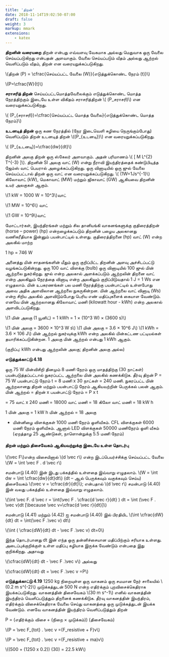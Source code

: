```yaml
---
title: 'திறன்'
date: 2018-11-14T19:02:50-07:00
draft: false
weight: 3
markup: mmark
extensions:
    - katex
---
```


**திறனின் வரையறை**
திறன் என்பது எவ்வளவு வேகமாக அல்லது
மெதுவாக ஒரு வேலை செய்யப்படுகிறது
என்பதன் அளவாகும். வேலை செய்யப்படும் வீதம்
அல்லது ஆற்றல் வெளிப்படும் வீதம், திறன் என
வரையறுக்கப்படுகிறது.

\\(திறன் (P) = \cfrac{செய்யப்பட்ட வேலை (W)}{எடுத்துக்கொண்ட நேரம் (t)}\\)

\\(P=\cfrac{W}{t}\\)

**சராசரித் திறன்**
செய்யப்பட்டமொத்தவேலைக்கும் எடுத்துக்கொண்ட
மொத்த நேரத்திற்கும் இடையே உள்ள விகிதம்
சராசரித்திறன் \\( (P_சராசரி)\\) என வரையறுக்கப்படுகிறது.

\\( (P_{சராசரி})=\cfrac{செய்யப்பட்ட மொத்த வேலை}{எடுத்துக்கொண்ட மொத்த நேரம்}\\)

**உடனடித் திறன்**
ஒரு கண நேரத்தில் (நேர இடைவெளி சுழியை
நெருங்கும்போது) வெளிப்படும் திறன் உடனடித்
திறன் \\((P_{உடனடி})\\) என வரையறுக்கப்படுகிறது.

\\( (P_{உடனடி})=\cfrac{dw}{dt}\\)

திறனின் அலகு
திறன் ஒரு ஸ்கேலர் அளவாகும். அதன் பரிமாணம்
\\( [ M L^{2} T^{-3} ]\\). திறனின் SI அலகு வாட் (W) என்று
நீராவி இயந்திரத்தைக் கண்டுபிடித்த ஜேம்ஸ் வாட்
பெயரால் அழைக்கப்படுகிறது.
ஒரு வினாடியில் ஒரு ஜுல் வேலை செய்யப்பட்டால்
திறன் ஒரு வாட் என வரையறுக்கப்படுகிறது.
\\( (1W=1Js^{-1}\\) கிலோவாட் (kW), மெகாவாட் (MW)
மற்றும் ஜிகாவாட் (GW) ஆகியவை திறனின் உயர்
அலகுகள் ஆகும்.

\\(1 kW = 1000 W = 10^3\\)வாட்


\\(1 MW = 10^6\\) வாட்


\\(1 GW = 10^9\\)வாட்

மோட்டார்கள், இயந்திரங்கள் மற்றும் சில
தானியங்கி வாகனங்களுக்கு குதிரைத்திறன்
(horse – power) (hp) என்றழைக்கப்படும் திறனின்
பழைய அலகானது வணிகரீதியாக இன்னும்
பயன்பாட்டில் உள்ளது. குதிரைத்திறனை (hp) வாட்
(W) என்ற அலகில் மாற்ற

1 hp = 746 W

அனைத்து மின் சாதனங்களின் மீதும் ஒரு குறிப்பிட்ட
திறனின் அளவு அச்சிடப்பட்டு வழங்கப்படுகின்றது.
ஒரு 100 வாட் விளக்கு (bulb) ஒரு வினாடியில்
100 ஜுல் மின் ஆற்றலை நுகர்கிறது. ஜுல் என்ற
அலகால் அளக்கப்படும் ஆற்றலின் திறனை வாட்
என்ற அலகிலும் நேரத்தை வினாடி என்ற அலகிலும்
குறிப்பிடுவதால் 1 J = 1 Ws என எழுதலாம். மின்
உபகரணங்கள் பல மணி நேரத்திற்கு பயன்பாட்டில்
உள்ளபோது அவை அதிக அளவிலான ஆற்றலை
நுகருகின்றன. மின் ஆற்றலை வாட் வினாடி (Ws)
என்ற சிறிய அலகில் அளவிடும்போது பெரிய எண்
மதிப்புகளைக் கையாள வேண்டும். எனவே மின்
ஆற்றலானது கிலோவாட் மணி (kilowatt hour -
kWh) என்ற அலகால் அளவிடப்படுகிறது.

\\(1 மின் அலகு (1 யூனிட்) = 1 kWh = 1 × (10^3 W)
× (3600 s)\\)

\\(1 மின் அலகு = 3600 × 10^3 W s\\)
\\(1 மின் அலகு = 3.6 × 10^6 J\\)
\\(1 kWh = 3.6 × 106 J\\)
மின் ஆற்றல் நுகர்வுக்கு kWh என்ற அலகில்
மின்கட்டண பட்டியல்கள் தயாரிக்கப்படுகின்றன.
1 அலகு மின் ஆற்றல் என்பது 1 kWh ஆகும்.

(குறிப்பு: kWh என்பது ஆற்றலின் அலகு; திறனின்
அலகு அல்ல)

**எடுத்துக்காட்டு 4.18**

ஒரு 75 W மின்விசிறி தினமும் 8 மணி நேரம் ஒரு
மாதத்திற்கு (30 நாட்கள்) பயன்படுத்தப்பட்டால்
நுகரப்பட்ட ஆற்றலை மின் அலகில் கணக்கிடுக.
தீர்வு
திறன் P = 75 W
பயன்பாட்டு நேரம் t = 8 மணி x 30 நாட்கள் = 240
மணி. நுகரப்பட்ட மின் ஆற்றலானது திறன் மற்றும்
பயன்பாட்டு நேரம் ஆகியவற்றின் பெருக்கல் பலன்
ஆகும்.
மின் ஆற்றல் = திறன் x பயன்பாட்டு நேரம் = P x t

= 75 வாட் x 240 மணி
= 18000 வாட் மணி
= 18 கிலோ வாட் மணி = 18 kW h

1 மின் அலகு = 1 kW h
மின் ஆற்றல் = 18 அலகு

* மின்னிழை விளக்குகள் 1000
மணி நேரம் ஒளிவீசும். CFL
விளக்குகள் 6000 மணி நேரம்
ஒளிவீசும். ஆனால் LED விளக்குகள் 50000
மணிநேரம் ஒளி வீசும் (ஏறத்தாழ 25
ஆண்டுகள், நாளொன்றுக்கு 5.5 மணி நேரம்)

#### திறன் மற்றும் திசைவேகம் ஆகியவற்றுக்கு இடையே உள்ள தொடர்பு

\\(\vec F\\)என்ற விசையினால் \\(d \vec r\\)
என்ற இடப்பெயர்ச்சிக்கு 
செய்யப்பட்ட வேலை
\\(W = \int \vec F . d \vec r\\)

சமன்பாடு (4.40) இன் இடது பக்கத்தில் உள்ளதை
இவ்வாறு எழுதலாம்.
\\(W = \int dw = \int \cfrac{dw}{dt}dt\\)
(dt – ஆல் பெருக்கவும் வகுக்கவும் செய்ய)
திசைவேகம் \\(\vec v = \cfrac{dr}{dt}\\); என்பதால் \\(d \vec r\\)
சமன்பாடு (4.40) இன் வலது பக்கத்தில் உள்ளதை
இவ்வாறு எழுதலாம்.

\\(\int \vec F. d \vec r = \int(\vec F . \cfrac{d \vec r}{dt} ) dt = \int (\vec F . \vec v)dt [\because \vec v=\cfrac{d \vec r}{dt}]\\)

சமன்பாடு (4.41) மற்றும் (4.42) ஐ சமன்பாடு (4.40)
இல் பிரதியிட
\\(\int \cfrac{dW}{dt} dt = \int(\vec F .\vec v) dt\\)

\\(\int ( \cfrac{dW}{dt} dt - \vec F .\vec v) dt=0\\)

இந்த தொடர்பானது dt இன் எந்த ஒரு
தன்னிச்சையான மதிப்பிற்கும் சரியாக உள்ளது.
அடைப்புக்குறிக்குள் உள்ள மதிப்பு சுழியாக இருக்க
வேண்டும் என்பதை இது குறிக்கிறது. அதாவது

\\(\cfrac{dW}{dt} dt - \vec F .\vec v\\) அல்லது

\\(\cfrac{dW}{dt} dt = \vec F .\vec v =P\\) 

**எடுத்துக்காட்டு 4.19**
1250 kg நிறையுள்ள ஒரு வாகனம் ஒரு சமமான
நேர் சாலையில் \\(0.2 m s^{-2}\\) முடுக்கத்துடன்
500 N என்ற எதிர்க்கும் புறவிசைக்கெதிராக
இயக்கப்படுகிறது. வாகனத்தின் திசைவேகம்
\\(30 m s^-1\\) எனில் வாகனத்தின் இயந்திரம்
வெளிப்படுத்தும் திறனைக் கணக்கிடுக.
தீர்வு
வாகனத்தின் இயந்திரம், எதிர்க்கும்
விசைக்கெதிராக வேலை செய்து வாகனத்தை
ஒரு முடுக்கத்துடன் இயக்க வேண்டும். எனவே
வாகனத்தின் இயந்திரம் வெளிப்படுத்தும் திறன்

P = (எதிர்க்கும் விசை + (நிறை ×
முடுக்கம்)) (திசைவேகம்)

\\(P = \vec F_{tot} . \vec v =(F_resistive + F)v\\)

\\(P = \vec F_{tot} . \vec v =(F_resistive + ma)v\\)

\\((500 + (1250 x 0.2)) (30) = 22.5 kW\\)